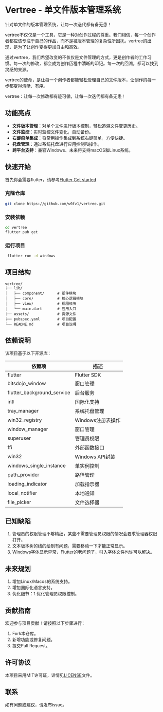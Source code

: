 
# Vertree - 单文件版本管理系统

针对单文件的版本管理系统，让每一次迭代都有备无患！

vertree不仅仅是一个工具，它是一种对创作过程的尊重。我们相信，每一个创作者都应该专注于自己的作品，而不是被版本管理的复杂性所困扰。vertree的出现，是为了让创作变得更加自由和高效。

通过vertree，我们希望改变的不仅仅是文件管理的方式，更是创作者的工作习惯。每一次的修改，都会成为创作历程中清晰的印记。每一次的回溯，都可以找到灵感的来源。

vertree的使命，是让每一个创作者都能轻松管理自己的文件版本，让创作的每一步都变得清晰、有序。

vertree：让每一次修改都有迹可循，让每一次迭代都有备无患！

## 功能亮点

- **文件版本管理**：对单个文件进行版本控制，轻松追溯文件变更历史。
- **文件监控**：实时监控文件变化，自动备份。
- **右键菜单集成**：将常用操作集成到系统右键菜单，方便快捷。
- **托盘管理**：通过系统托盘进行应用控制和操作。
- **跨平台支持**：兼容Windows、未来将支持macOS和Linux系统。

## 快速开始

首先你会需要flutter，请参考[Flutter Get started](https://docs.flutter.dev/get-started/install)


### 克隆仓库

```bash
git clone https://github.com/w0fv1/vertree.git
```

### 安装依赖


```bash
cd vertree
flutter pub get
```

### 运行项目

```bash
 flutter run -d windows
```

## 项目结构

```plaintext
vertree/
├── lib/
│   ├── component/      # 组件模块
│   ├── core/           # 核心逻辑模块
│   ├── view/           # 视图模块
│   └── main.dart       # 应用入口
├── assets/             # 资源文件
├── pubspec.yaml        # 项目配置
└── README.md           # 项目说明
```

## 依赖说明

该项目基于以下开源库：

| 依赖项                | 描述                             |
|-----------------------|----------------------------------|
| flutter               | Flutter SDK                     |
| bitsdojo_window       | 窗口管理                         |
| flutter_background_service | 后台服务                       |
| intl                  | 国际化支持                       |
| tray_manager          | 系统托盘管理                     |
| win32_registry        | Windows注册表操作                |
| window_manager        | 窗口管理                         |
| superuser             | 管理员权限                       |
| ffi                   | 外部函数接口                     |
| win32                 | Windows API封装                 |
| windows_single_instance | 单实例控制                 |
| path_provider         | 路径管理                         |
| loading_indicator     | 加载指示器                       |
| local_notifier        | 本地通知                         |
| file_picker           | 文件选择器                       |

## 已知缺陷

1. 管理员的权限管理不够精细，某些不需要管理员权限的情况会要求管理器权限打开。
2. 文本版本树的线的绘制有问题，需要移动一下才能正常显示。
3. Windows字体显示异常，Flutter的老问题了，引入字体文件也许可以解决。

## 未来规划

1. 增加Linux/Macos的系统支持。
2. 增加国际化语言支持。
3. 优化细节：1.优化管理员权限控制。

## 贡献指南

欢迎参与项目贡献！请按照以下步骤进行：

1. Fork本仓库。
2. 新增功能或修复问题。
3. 提交Pull Request。

## 许可协议

本项目采用MIT许可证，详情见[LICENSE](LICENSE)文件。

## 联系

如有问题或建议，请发布issue。
